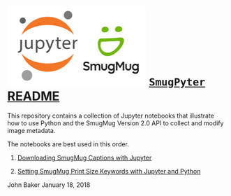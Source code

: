 ![](jupysmug.png) [`SmugPyter` README](https://analyzethedatanotthedrivel.org/2017/12/24/downloading-smugmug-captions-with-python-and-jupyter/)
====================================================================================

This repository contains a collection of Jupyter notebooks that illustrate how to use Python
and the SmugMug Version 2.0 API to collect and modify image metadata.

The notebooks are best used in this order.

1. [Downloading SmugMug Captions with Jupyter](https://github.com/bakerjd99/smugpyter/blob/master/notebooks/Downloading%20Smugmug%20Captions%20with%20Jupyter.ipynb)

2. [Setting SmugMug Print Size Keywords with Jupyter and Python](https://github.com/bakerjd99/smugpyter/blob/master/notebooks/Setting%20SmugMug%20Print%20Size%20Keywords%20with%20Jupyter%20and%20Python.ipynb)

John Baker
January 18, 2018
